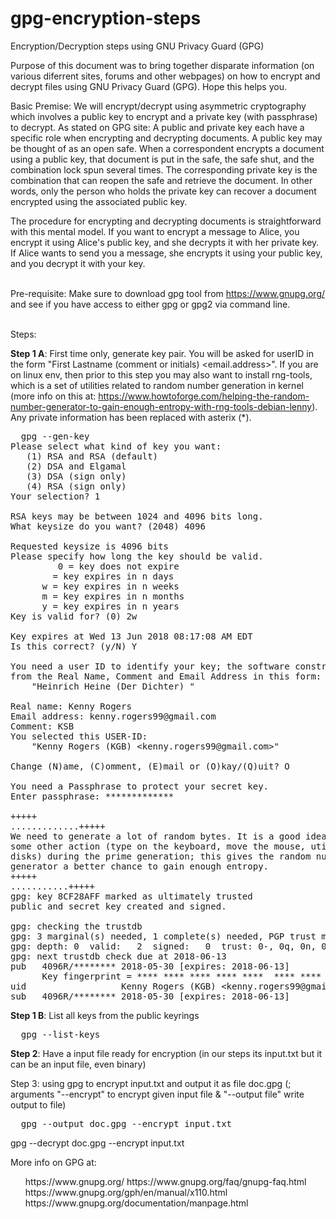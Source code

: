 # gpg-encryption-steps
Encryption/Decryption steps using GNU Privacy Guard (GPG)

Purpose of this document was to bring together disparate information (on various diferrent sites, forums and other webpages) on how to encrypt and decrypt files using GNU Privacy Guard (GPG). Hope this helps you.<br/>

Basic Premise:
We will encrypt/decrypt using asymmetric cryptography which involves a public key to encrypt and a private key (with passphrase) to decrypt. 
As stated on GPG site: A public and private key each have a specific role when encrypting and decrypting documents. A public key may be thought of as an open safe. When a correspondent encrypts a document using a public key, that document is put in the safe, the safe shut, and the combination lock spun several times. The corresponding private key is the combination that can reopen the safe and retrieve the document. In other words, only the person who holds the private key can recover a document encrypted using the associated public key.

The procedure for encrypting and decrypting documents is straightforward with this mental model. If you want to encrypt a message to Alice, you encrypt it using Alice's public key, and she decrypts it with her private key. If Alice wants to send you a message, she encrypts it using your public key, and you decrypt it with your key.

<br/>Pre-requisite:
Make sure to download gpg tool from https://www.gnupg.org/ and see if you have access to either gpg or gpg2 via command line.

<br/>Steps:<br/>

<b>Step 1 A</b>: First time only, generate key pair. You will be asked for userID in the form "First Lastname (comment or initials) <email.address>".
If you are on linux env, then prior to this step you may also want to install rng-tools, which is a set of utilities related to random number generation in kernel (more info on this at: https://www.howtoforge.com/helping-the-random-number-generator-to-gain-enough-entropy-with-rng-tools-debian-lenny). Any private information has been replaced with asterix (*).
<pre>
  gpg --gen-key
Please select what kind of key you want:
   (1) RSA and RSA (default)
   (2) DSA and Elgamal
   (3) DSA (sign only)
   (4) RSA (sign only)
Your selection? 1

RSA keys may be between 1024 and 4096 bits long.
What keysize do you want? (2048) 4096

Requested keysize is 4096 bits
Please specify how long the key should be valid.
         0 = key does not expire
      <n>  = key expires in n days
      <n>w = key expires in n weeks
      <n>m = key expires in n months
      <n>y = key expires in n years
Key is valid for? (0) 2w

Key expires at Wed 13 Jun 2018 08:17:08 AM EDT
Is this correct? (y/N) Y

You need a user ID to identify your key; the software constructs the user ID
from the Real Name, Comment and Email Address in this form:
    "Heinrich Heine (Der Dichter) <heinrichh@duesseldorf.de>"

Real name: Kenny Rogers
Email address: kenny.rogers99@gmail.com
Comment: KSB
You selected this USER-ID:
    "Kenny Rogers (KGB) &lt;kenny.rogers99@gmail.com&gt;"

Change (N)ame, (C)omment, (E)mail or (O)kay/(Q)uit? O

You need a Passphrase to protect your secret key.
Enter passphrase: *************

+++++
.............+++++
We need to generate a lot of random bytes. It is a good idea to perform
some other action (type on the keyboard, move the mouse, utilize the
disks) during the prime generation; this gives the random number
generator a better chance to gain enough entropy.
+++++
...........+++++
gpg: key 8CF28AFF marked as ultimately trusted
public and secret key created and signed.

gpg: checking the trustdb
gpg: 3 marginal(s) needed, 1 complete(s) needed, PGP trust model
gpg: depth: 0  valid:   2  signed:   0  trust: 0-, 0q, 0n, 0m, 0f, 2u
gpg: next trustdb check due at 2018-06-13
pub   4096R/******** 2018-05-30 [expires: 2018-06-13]
      Key fingerprint = **** **** **** **** ****  **** **** **** **** ****
uid                  Kenny Rogers (KGB) &lt;kenny.rogers99@gmail.com&gt;
sub   4096R/******** 2018-05-30 [expires: 2018-06-13]
</pre>

<b>Step 1 B</b>: List all keys from the public keyrings
<pre>  gpg --list-keys </pre>

<b>Step 2</b>: Have a input file ready for encryption (in our steps its input.txt but it can be an input file, even binary)

Step 3: using gpg to encrypt input.txt and output it as file doc.gpg (; arguments "--encrypt" to encrypt given input file & "--output file" write output to file)
<pre>  gpg --output doc.gpg --encrypt input.txt </pre>

gpg --decrypt doc.gpg --encrypt input.txt

More info on GPG at: 
<ul>
https://www.gnupg.org/
https://www.gnupg.org/faq/gnupg-faq.html
https://www.gnupg.org/gph/en/manual/x110.html
https://www.gnupg.org/documentation/manpage.html
</ul>
